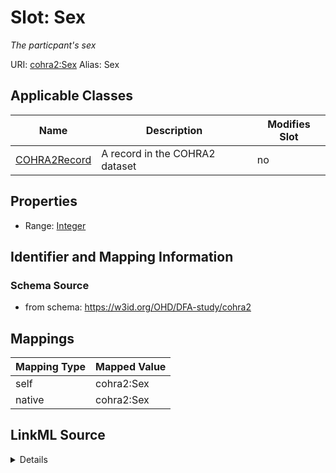 

# Slot: Sex 


_The particpant's sex_





URI: [cohra2:Sex](https://w3id.org/OHD/DFA-study/cohra2/Sex)
Alias: Sex

<!-- no inheritance hierarchy -->





## Applicable Classes

| Name | Description | Modifies Slot |
| --- | --- | --- |
| [COHRA2Record](COHRA2Record.md) | A record in the COHRA2 dataset |  no  |







## Properties

* Range: [Integer](Integer.md)





## Identifier and Mapping Information







### Schema Source


* from schema: https://w3id.org/OHD/DFA-study/cohra2




## Mappings

| Mapping Type | Mapped Value |
| ---  | ---  |
| self | cohra2:Sex |
| native | cohra2:Sex |




## LinkML Source

<details>
```yaml
name: Sex
description: The particpant's sex
from_schema: https://w3id.org/OHD/DFA-study/cohra2
rank: 1000
alias: Sex
domain_of:
- COHRA2Record
range: integer

```
</details>